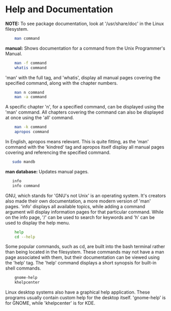 # Help and Documentation

**NOTE:** To see package documentation, look at '/usr/share/doc' in the Linux filesystem.

```bash
    man command
```

**manual:** Shows documentation for a command from the Unix Programmer's Manual.

```bash
    man -f command
    whatis command
```

'man' with the full tag, and 'whatis', display all manual pages covering the specified command, along with the chapter numbers.

```bash
    man n command
    man -a command
```

A specific chapter 'n', for a specified command, can be displayed using the 'man' command. All chapters covering the command can also be displayed at once using the 'all' command.

```bash
    man -k command
    apropos command
```

In English, apropos means relevant. This is quite fitting, as the 'man' command with the 'kindred' tag and apropos itself display all manual pages covering and referencing the specified command. 

```bash
   sudo mandb 
```

**man database:** Updates manual pages. 

```bash
   info 
   info command 
```

GNU, which stands for 'GNU's not Unix' is an operating system. It's creators also made their own documentation, a more modern version of 'man' pages. 'info' displays all available topics, while adding a command argument will display information pages for that particular command. While on the info page, '/' can be used to search for keywords and 'h' can be used to display the help menu.

```bash
    help
    cd --help
```

Some popular commands, such as cd, are built into the bash terminal rather than being located in the filesystem. These commands may not have a man page associated with them, but their documentation can be viewed using the 'help' tag. The 'help' command displays a short synopsis for built-in shell commands. 

```bash
    gnome-help
    khelpcenter
```

Linux desktop systems also have a graphical help application. These programs usually contain custom help for the desktop itself. 'gnome-help' is for GNOME, while 'khelpcenter' is for KDE.